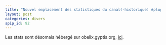 ```yaml
---
title: "Nouvel emplacement des statistiques du canal(-historique) #plugfr "
layout: post
categories: divers
spip_id: 92
---
```

Les stats sont désomais hébergé sur obelix.gyptis.org, [ici]( http://obelix.gyptis.org/stats/pisg/plugfr.html).